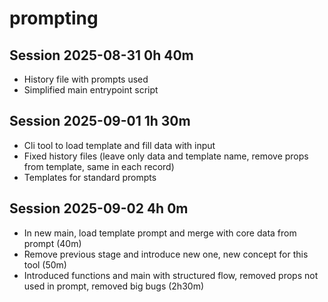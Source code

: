 # prompting

## Session 2025-08-31 0h 40m

- History file with prompts used
- Simplified main entrypoint script

## Session 2025-09-01 1h 30m

- Cli tool to load template and fill data with input
- Fixed history files (leave only data and template name, remove props from template, same in each record)
- Templates for standard prompts

## Session 2025-09-02 4h 0m

- In new main, load template prompt and merge with core data from prompt (40m)
- Remove previous stage and introduce new one, new concept for this tool (50m)
- Introduced functions and main with structured flow, removed props not used in prompt, removed big bugs (2h30m)
